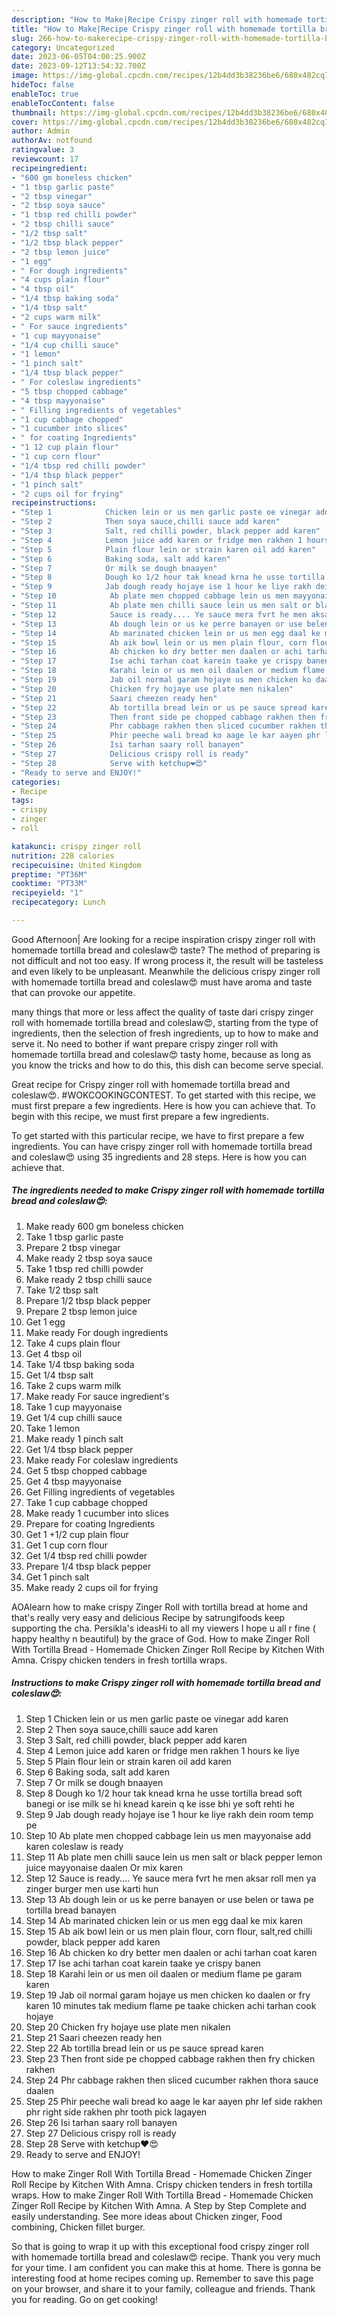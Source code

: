 ```yaml
---
description: "How to Make|Recipe Crispy zinger roll with homemade tortilla bread and coleslaw😍 {That is Simple"
title: "How to Make|Recipe Crispy zinger roll with homemade tortilla bread and coleslaw😍 {That is Simple"
slug: 266-how-to-makerecipe-crispy-zinger-roll-with-homemade-tortilla-bread-and-coleslaw-that-is-simple
category: Uncategorized
date: 2023-06-05T04:00:25.900Z
date: 2023-09-12T13:54:32.700Z
image: https://img-global.cpcdn.com/recipes/12b4dd3b38236be6/680x482cq70/crispy-zinger-roll-with-homemade-tortilla-bread-and-coleslaw-recipe-main-photo.jpg
hideToc: false
enableToc: true
enableTocContent: false
thumbnail: https://img-global.cpcdn.com/recipes/12b4dd3b38236be6/680x482cq70/crispy-zinger-roll-with-homemade-tortilla-bread-and-coleslaw-recipe-main-photo.jpg
cover: https://img-global.cpcdn.com/recipes/12b4dd3b38236be6/680x482cq70/crispy-zinger-roll-with-homemade-tortilla-bread-and-coleslaw-recipe-main-photo.jpg
author: Admin
authorAv: notfound
ratingvalue: 3
reviewcount: 17
recipeingredient:
- "600 gm boneless chicken"
- "1 tbsp garlic paste"
- "2 tbsp vinegar"
- "2 tbsp soya sauce"
- "1 tbsp red chilli powder"
- "2 tbsp chilli sauce"
- "1/2 tbsp salt"
- "1/2 tbsp black pepper"
- "2 tbsp lemon juice"
- "1 egg"
- " For dough ingredients"
- "4 cups plain flour"
- "4 tbsp oil"
- "1/4 tbsp baking soda"
- "1/4 tbsp salt"
- "2 cups warm milk"
- " For sauce ingredients"
- "1 cup mayyonaise"
- "1/4 cup chilli sauce"
- "1 lemon"
- "1 pinch salt"
- "1/4 tbsp black pepper"
- " For coleslaw ingredients"
- "5 tbsp chopped cabbage"
- "4 tbsp mayyonaise"
- " Filling ingredients of vegetables"
- "1 cup cabbage chopped"
- "1 cucumber into slices"
- " for coating Ingredients"
- "1 12 cup plain flour"
- "1 cup corn flour"
- "1/4 tbsp red chilli powder"
- "1/4 tbsp black pepper"
- "1 pinch salt"
- "2 cups oil for frying"
recipeinstructions:
- "Step 1            Chicken lein or us men garlic paste oe vinegar add karen"
- "Step 2            Then soya sauce,chilli sauce add karen"
- "Step 3            Salt, red chilli powder, black pepper add karen"
- "Step 4            Lemon juice add karen or fridge men rakhen 1 hours ke liye"
- "Step 5            Plain flour lein or strain karen oil add karen"
- "Step 6            Baking soda, salt add karen"
- "Step 7            Or milk se dough bnaayen"
- "Step 8            Dough ko 1/2 hour tak knead krna he usse tortilla bread soft banegi or ise milk se hi knead karein q ke isse bhi ye soft rehti he"
- "Step 9            Jab dough ready hojaye ise 1 hour ke liye rakh dein room temp pe"
- "Step 10            Ab plate men chopped cabbage lein us men mayyonaise add karen coleslaw is ready"
- "Step 11            Ab plate men chilli sauce lein us men salt or black pepper lemon juice mayyonaise daalen Or mix karen"
- "Step 12            Sauce is ready.... Ye sauce mera fvrt he men aksar roll men ya zinger burger men use karti hun"
- "Step 13            Ab dough lein or us ke perre banayen or use belen or tawa pe tortilla bread banayen"
- "Step 14            Ab marinated chicken lein or us men egg daal ke mix karen"
- "Step 15            Ab aik bowl lein or us men plain flour, corn flour, salt,red chilli powder, black pepper add karen"
- "Step 16            Ab chicken ko dry better men daalen or achi tarhan coat karen"
- "Step 17            Ise achi tarhan coat karein taake ye crispy banen"
- "Step 18            Karahi lein or us men oil daalen or medium flame pe garam karen"
- "Step 19            Jab oil normal garam hojaye us men chicken ko daalen or fry karen 10 minutes tak medium flame pe taake chicken achi tarhan cook hojaye"
- "Step 20            Chicken fry hojaye use plate men nikalen"
- "Step 21            Saari cheezen ready hen"
- "Step 22            Ab tortilla bread lein or us pe sauce spread karen"
- "Step 23            Then front side pe chopped cabbage rakhen then fry chicken rakhen"
- "Step 24            Phr cabbage rakhen then sliced cucumber rakhen thora sauce daalen"
- "Step 25            Phir peeche wali bread ko aage le kar aayen phr lef side rakhen phr right side rakhen phr tooth pick lagayen"
- "Step 26            Isi tarhan saary roll banayen"
- "Step 27            Delicious crispy roll is ready"
- "Step 28            Serve with ketchup❤😍"
- "Ready to serve and ENJOY!"
categories:
- Recipe
tags:
- crispy
- zinger
- roll

katakunci: crispy zinger roll 
nutrition: 228 calories
recipecuisine: United Kingdom
preptime: "PT36M"
cooktime: "PT33M"
recipeyield: "1"
recipecategory: Lunch

---
```



Good Afternoon| Are looking for a recipe inspiration crispy zinger roll with homemade tortilla bread and coleslaw😍 taste? The method of preparing is not difficult and not too easy. If wrong process it, the result will be tasteless and even likely to be unpleasant. Meanwhile the delicious crispy zinger roll with homemade tortilla bread and coleslaw😍 must have aroma and taste that can provoke our appetite.






many things that more or less affect the quality of taste dari crispy zinger roll with homemade tortilla bread and coleslaw😍, starting from the type of ingredients, then the selection of fresh ingredients, up to how to make and serve it. No need to bother if want prepare crispy zinger roll with homemade tortilla bread and coleslaw😍 tasty home, because as long as you know the tricks and how to do this, this dish can become serve  special.


Great recipe for Crispy zinger roll with homemade tortilla bread and coleslaw😍. #WOKCOOKINGCONTEST. To get started with this recipe, we must first prepare a few ingredients. Here is how you can achieve that. To begin with this recipe, we must first prepare a few ingredients.


To get started with this particular recipe, we have to first prepare a few ingredients. You can have crispy zinger roll with homemade tortilla bread and coleslaw😍 using 35 ingredients and 28 steps. Here is how you can achieve that.

<!--inarticleads1-->

##### The ingredients needed to make Crispy zinger roll with homemade tortilla bread and coleslaw😍:

1. Make ready 600 gm boneless chicken
1. Take 1 tbsp garlic paste
1. Prepare 2 tbsp vinegar
1. Make ready 2 tbsp soya sauce
1. Take 1 tbsp red chilli powder
1. Make ready 2 tbsp chilli sauce
1. Take 1/2 tbsp salt
1. Prepare 1/2 tbsp black pepper
1. Prepare 2 tbsp lemon juice
1. Get 1 egg
1. Make ready  For dough ingredients
1. Take 4 cups plain flour
1. Get 4 tbsp oil
1. Take 1/4 tbsp baking soda
1. Get 1/4 tbsp salt
1. Take 2 cups warm milk
1. Make ready  For sauce ingredient&#39;s
1. Take 1 cup mayyonaise
1. Get 1/4 cup chilli sauce
1. Take 1 lemon
1. Make ready 1 pinch salt
1. Get 1/4 tbsp black pepper
1. Make ready  For coleslaw ingredients
1. Get 5 tbsp chopped cabbage
1. Get 4 tbsp mayyonaise
1. Get  Filling ingredients of vegetables
1. Take 1 cup cabbage chopped
1. Make ready 1 cucumber into slices
1. Prepare  for coating Ingredients
1. Get 1 +1/2 cup plain flour
1. Get 1 cup corn flour
1. Get 1/4 tbsp red chilli powder
1. Prepare 1/4 tbsp black pepper
1. Get 1 pinch salt
1. Make ready 2 cups oil for frying


AOAlearn how to make crispy Zinger Roll with tortilla bread at home and that&#39;s really very easy and delicious Recipe by satrungifoods keep supporting the cha. Persikla&#39;s ideasHi to all my viewers I hope u all r fine ( happy healthy n beautiful) by the grace of God. How to make Zinger Roll With Tortilla Bread - Homemade Chicken Zinger Roll Recipe by Kitchen With Amna. Crispy chicken tenders in fresh tortilla wraps. 

<!--inarticleads2-->

##### Instructions to make Crispy zinger roll with homemade tortilla bread and coleslaw😍:

1. Step 1            Chicken lein or us men garlic paste oe vinegar add karen
1. Step 2            Then soya sauce,chilli sauce add karen
1. Step 3            Salt, red chilli powder, black pepper add karen
1. Step 4            Lemon juice add karen or fridge men rakhen 1 hours ke liye
1. Step 5            Plain flour lein or strain karen oil add karen
1. Step 6            Baking soda, salt add karen
1. Step 7            Or milk se dough bnaayen
1. Step 8            Dough ko 1/2 hour tak knead krna he usse tortilla bread soft banegi or ise milk se hi knead karein q ke isse bhi ye soft rehti he
1. Step 9            Jab dough ready hojaye ise 1 hour ke liye rakh dein room temp pe
1. Step 10            Ab plate men chopped cabbage lein us men mayyonaise add karen coleslaw is ready
1. Step 11            Ab plate men chilli sauce lein us men salt or black pepper lemon juice mayyonaise daalen Or mix karen
1. Step 12            Sauce is ready.... Ye sauce mera fvrt he men aksar roll men ya zinger burger men use karti hun
1. Step 13            Ab dough lein or us ke perre banayen or use belen or tawa pe tortilla bread banayen
1. Step 14            Ab marinated chicken lein or us men egg daal ke mix karen
1. Step 15            Ab aik bowl lein or us men plain flour, corn flour, salt,red chilli powder, black pepper add karen
1. Step 16            Ab chicken ko dry better men daalen or achi tarhan coat karen
1. Step 17            Ise achi tarhan coat karein taake ye crispy banen
1. Step 18            Karahi lein or us men oil daalen or medium flame pe garam karen
1. Step 19            Jab oil normal garam hojaye us men chicken ko daalen or fry karen 10 minutes tak medium flame pe taake chicken achi tarhan cook hojaye
1. Step 20            Chicken fry hojaye use plate men nikalen
1. Step 21            Saari cheezen ready hen
1. Step 22            Ab tortilla bread lein or us pe sauce spread karen
1. Step 23            Then front side pe chopped cabbage rakhen then fry chicken rakhen
1. Step 24            Phr cabbage rakhen then sliced cucumber rakhen thora sauce daalen
1. Step 25            Phir peeche wali bread ko aage le kar aayen phr lef side rakhen phr right side rakhen phr tooth pick lagayen
1. Step 26            Isi tarhan saary roll banayen
1. Step 27            Delicious crispy roll is ready
1. Step 28            Serve with ketchup❤😍
1. Ready to serve and ENJOY!

How to make Zinger Roll With Tortilla Bread - Homemade Chicken Zinger Roll Recipe by Kitchen With Amna. Crispy chicken tenders in fresh tortilla wraps. How to make Zinger Roll With Tortilla Bread - Homemade Chicken Zinger Roll Recipe by Kitchen With Amna. A Step by Step Complete and easily understanding. See more ideas about Chicken zinger, Food combining, Chicken fillet burger. 

So that is going to wrap it up with this exceptional food crispy zinger roll with homemade tortilla bread and coleslaw😍 recipe. Thank you very much for your time. I am confident you can make this at home. There is gonna be interesting food at home recipes coming up. Remember to save this page on your browser, and share it to your family, colleague and friends. Thank you for reading. Go on get cooking!
